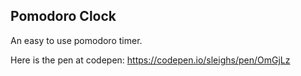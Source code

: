 ## Pomodoro Clock

An easy to use pomodoro timer.

Here is the pen at codepen: https://codepen.io/sleighs/pen/OmGjLz
